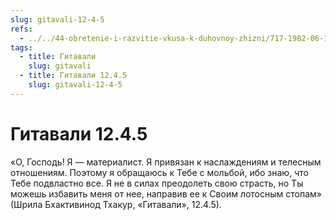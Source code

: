 ```yaml
---
slug: gitavali-12-4-5
refs:
  - ../../44-obretenie-i-razvitie-vkusa-k-duhovnoy-zhizni/717-1982-06-19-a3-b1-postepennoe-ochishhenie-serdtsa-ot-skverny-i-razvitie-predannosti.md
tags:
  - title: Гитавали
    slug: gitavali
  - title: Гитавали 12.4.5
    slug: gitavali-12-4-5
---
```


# Гитавали 12.4.5

«О, Господь! Я — материалист. Я привязан к наслаждениям и телесным отношениям. Поэтому я обращаюсь к Тебе с мольбой, ибо знаю, что Тебе подвластно все. Я не в силах преодолеть свою страсть, но Ты можешь избавить меня от нее, направив ее к Своим лотосным стопам» (Шрила Бхактивинод Тхакур, «Гитавали», 12.4.5).
